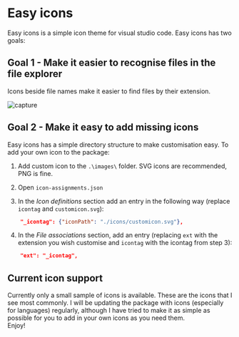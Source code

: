 # Easy icons

Easy icons is a simple icon theme for visual studio code. Easy icons has two goals:

## Goal 1 - Make it easier to recognise files in the file explorer  
Icons beside file names make it easier to find files by their extension.

![capture](https://cloud.githubusercontent.com/assets/22332883/21157849/d152203c-c1df-11e6-8afe-8e48c07808a0.PNG)

## Goal 2 - Make it easy to add missing icons  
Easy icons has a simple directory structure to make customisation easy. To add your own icon to the package:

1. Add custom icon to the `.\images\` folder. SVG icons are recommended, PNG is fine.

2. Open `icon-assignments.json`

3. In the *Icon definitions* section add an entry in the following way (replace `icontag` and `customicon.svg`):

```json
    "_icontag": {"iconPath": "./icons/customicon.svg"},
```

4. In the *File associations* section, add an entry (replacing `ext` with the extension you wish customise and `icontag` with the icontag from step 3):

```json
    "ext": "_icontag",
```

## Current icon support
Currently only a small sample of icons is available. These are the icons that I see most commonly. I will be updating the package with icons (especially for languages) regularly, although I have tried to make it as simple as possible for you to add in your own icons as you need them.  
Enjoy!